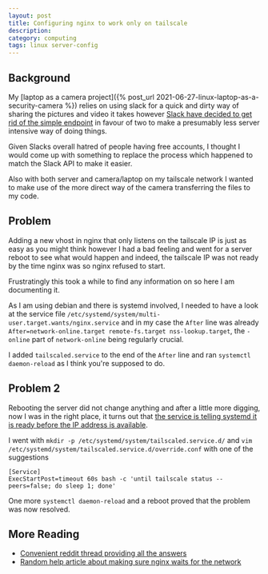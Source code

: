 ```yaml
---
layout: post
title: Configuring nginx to work only on tailscale
description:
category: computing
tags: linux server-config
---
```


## Background

My [laptop as a camera project]({% post_url 2021-06-27-linux-laptop-as-a-security-camera %}) relies on using slack for a quick and dirty way of sharing the pictures and video it takes however [Slack have decided to get rid of the simple endpoint](https://api.slack.com/changelog/2024-04-a-better-way-to-upload-files-is-here-to-stay) in favour of two to make a presumably less server intensive way of doing things.

Given Slacks overall hatred of people having free accounts, I thought I would come up with something to replace the process which happened to match the Slack API to make it easier.

Also with both server and camera/laptop on my tailscale network I wanted to make use of the more direct way of the camera transferring the files to my code.

## Problem

Adding a new vhost in nginx that only listens on the tailscale IP is just as easy as you might think however I had a bad feeling and went for a server reboot to see what would happen and indeed, the tailscale IP was not ready by the time nginx was so nginx refused to start.

Frustratingly this took a while to find any information on so here I am documenting it.

As I am using debian and there is systemd involved, I needed to have a look at the service file `/etc/systemd/system/multi-user.target.wants/nginx.service` and in my case the `After` line was already `After=network-online.target remote-fs.target nss-lookup.target`, the `-online` part of `network-online` being regularly crucial.

I added `tailscaled.service` to the end of the `After` line and ran `systemctl daemon-reload` as I think you're supposed to do.

## Problem 2

Rebooting the server did not change anything and after a little more digging, now I was in the right place, it turns out that [the service is telling systemd it is ready before the IP address is available](https://github.com/tailscale/tailscale/issues/11504).

I went with `mkdir -p /etc/systemd/system/tailscaled.service.d/` and `vim /etc/systemd/system/tailscaled.service.d/override.conf` with one of the suggestions

```
[Service]
ExecStartPost=timeout 60s bash -c 'until tailscale status --peers=false; do sleep 1; done'
```

One more `systemctl daemon-reload` and a reboot proved that the problem was now resolved.

## More Reading

- [Convenient reddit thread providing all the answers](https://www.reddit.com/r/Tailscale/comments/ubk9mo/systemd_how_do_get_something_to_run_if_tailscale/)
- [Random help article about making sure nginx waits for the network](https://www.ispmanager.com/docs/ispmanager-business/if-nginx-does-not-start-after-rebooting-the-server)
